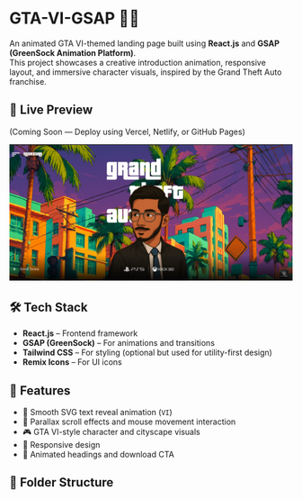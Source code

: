 # GTA-VI-GSAP 🚗🔥

An animated GTA VI-themed landing page built using **React.js** and **GSAP (GreenSock Animation Platform)**.  
This project showcases a creative introduction animation, responsive layout, and immersive character visuals, inspired by the Grand Theft Auto franchise.

## 🚀 Live Preview

(Coming Soon — Deploy using Vercel, Netlify, or GitHub Pages)

![GTA VI Landing Screenshot](./k1.png)

## 🛠️ Tech Stack

- **React.js** – Frontend framework
- **GSAP (GreenSock)** – For animations and transitions
- **Tailwind CSS** – For styling (optional but used for utility-first design)
- **Remix Icons** – For UI icons

## 📸 Features

- 🚀 Smooth SVG text reveal animation (`VI`)
- 🔄 Parallax scroll effects and mouse movement interaction
- 🎮 GTA VI-style character and cityscape visuals
- 📱 Responsive design
- 🎨 Animated headings and download CTA

## 📁 Folder Structure

